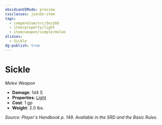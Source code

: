 ```yaml
---
obsidianUIMode: preview
cssclasses: json5e-item
tags:
  - compendium/src/5e/phb
  - item/property/light
  - item/weapon/simple/melee
aliases:
  - Sickle
dg-publish: true
---
```

# Sickle
*Melee Weapon*  

- **Damage**: 1d4 S
- **Properties**: [Light](/3-Mechanics/CLI/rules/item-properties.md#Light)
- **Cost**: 1 gp
- **Weight**: 2.0 lbs.

*Source: Player's Handbook p. 149. Available in the SRD and the Basic Rules.*